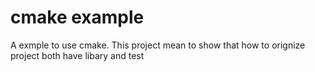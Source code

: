 # cmake example
A exmple to use cmake. This project mean to show that how to orignize project both have libary and test
